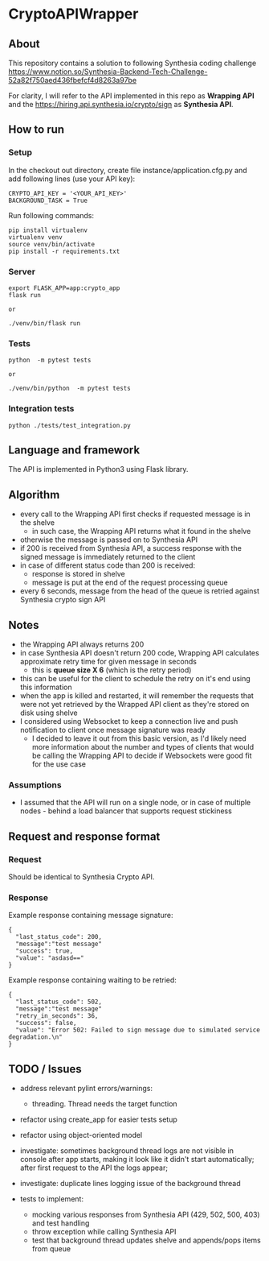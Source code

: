 # CryptoAPIWrapper

## About
This repository contains a solution to following Synthesia coding challenge
https://www.notion.so/Synthesia-Backend-Tech-Challenge-52a82f750aed436fbefcf4d8263a97be

For clarity, I will refer to the API implemented in this repo as **Wrapping API** and the https://hiring.api.synthesia.io/crypto/sign as **Synthesia API**.

## How to run

### Setup
In the checkout out directory, create file instance/application.cfg.py and add following lines (use your API key):
```
CRYPTO_API_KEY = '<YOUR_API_KEY>'
BACKGROUND_TASK = True
```

Run following commands:

```
pip install virtualenv
virtualenv venv
source venv/bin/activate
pip install -r requirements.txt
```

### Server
```
export FLASK_APP=app:crypto_app
flask run

or 

./venv/bin/flask run
```

### Tests
```
python  -m pytest tests

or 

./venv/bin/python  -m pytest tests
```

### Integration tests
```
python ./tests/test_integration.py
```

## Language and framework
The API is implemented in Python3 using Flask library.

## Algorithm
- every call to the Wrapping API first checks if requested message is in the shelve
  - in such case, the Wrapping API returns what it found in the shelve
- otherwise the message is passed on to Synthesia API
- if 200 is received from Synthesia API, a success response with the signed message is immediately returned to the client
- in case of different status code than 200 is received:
  - response is stored in shelve
  - message is put at the end of the request processing queue
- every 6 seconds, message from the head of the queue is retried against Synthesia crypto sign API

## Notes
- the Wrapping API always returns 200
- in case Synthesia API doesn't return 200 code, Wrapping API calculates approximate retry time for given message in seconds
  - this is **queue size X 6** (which is the retry period)
- this can be useful for the client to schedule the retry on it's end using this information
- when the app is killed and restarted, it will remember the requests that were not yet retrieved by the Wrapped API client as they're stored on disk using shelve
- I considered using Websocket to keep a connection live and push notification to client once message signature was ready
    - I decided to leave it out from this basic version, as I'd likely need more information about the number and types of clients that would be calling the Wrapping API to decide if Websockets were good fit for the use case

### Assumptions
- I assumed that the API will run on a single node, or in case of multiple nodes - behind a load balancer that supports request stickiness

## Request and response format

### Request

Should be identical to Synthesia Crypto API.

### Response

Example response containing message signature:
```
{
  "last_status_code": 200,
  "message":"test message"
  "success": true, 
  "value": "asdasd=="
}
```

Example response containing waiting to be retried:
```
{
  "last_status_code": 502,
  "message":"test message"
  "retry_in_seconds": 36, 
  "success": false, 
  "value": "Error 502: Failed to sign message due to simulated service degradation.\n"
}
```

## TODO / Issues
- address relevant pylint errors/warnings:
  - threading. Thread needs the target function
  
- refactor using create_app for easier tests setup
- refactor using object-oriented model
- investigate: sometimes background thread logs are not visible in console after app starts, making it look like it didn't start automatically; after first request to the API the logs appear;
- investigate: duplicate lines logging issue of the background thread
- tests to implement:
  - mocking various responses from Synthesia API (429, 502, 500, 403) and test handling
  - throw exception while calling Synthesia API
  - test that background thread updates shelve and appends/pops items from queue
